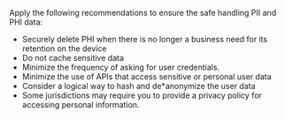 Apply the following recommendations to ensure the safe handling PII and PHI data:

* Securely delete PHI when there is no longer a business need for its
    retention on the device 
* Do not cache sensitive data
* Minimize the frequency of asking for user credentials.
* Minimize the use of APIs that access sensitive or personal user data
* Consider a logical way to hash and de*anonymize the user data
* Some jurisdictions may require you to provide a privacy policy for accessing personal information.
